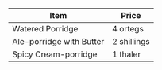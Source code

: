 | Item                     | Price        |
|--------------------------|--------------|
| Watered Porridge         | 4 ortegs     |
| Ale-porridge with Butter | 2 shillings  |
| Spicy Cream-porridge     | 1 thaler     |